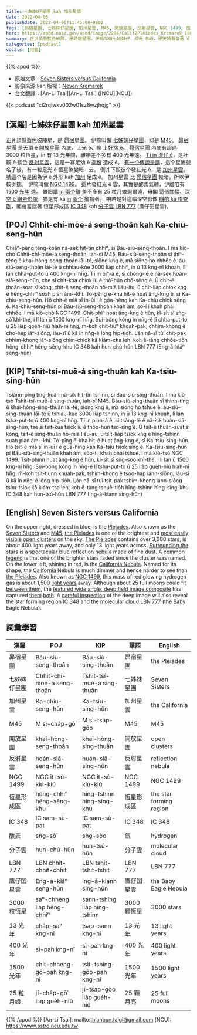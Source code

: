 ```yaml
---
title: 七姊妹仔星團 kah 加州星雲
date: 2022-04-05
publishdate: 2022-04-05T11:45:00+0800
tags: [昴宿星團, 七姊妹仔星團, 加州星雲, M45, 開放星團, 反射星雲, NGC 1499, 恆星形成區, IC 348, 分子雲, LBN 777, 鷹仔囝星雲, 酸素]
hero: https://apod.nasa.gov/apod/image/2204/Calif2Pleiades_Krcmarek_1080_annotated.jpg
summary: 正爿頂懸藍色彼陣，是昴宿星團。伊嘛叫做七姊妹仔，抑是 M45，是天頂看會著 ê 開放星團 內底上光 ê。
categories: [podcast]
vocals: [阿錕]
---
```


{{% apod %}}

- 原始文章：[Seven Sisters versus California](https://apod.nasa.gov/apod/ap220405.html)
- 影像來源 kah 版權：[Neven Krcmarek](https://www.astrobin.com/users/NevenKrcmarek/)
- 台文翻譯：[An-Li Tsai][An-Li Tsai] ([NCU][NCU])

{{< podcast "cl2rqlwkv002w01sz8wzjhqjg" >}}

## [漢羅] 七姊妹仔星團 kah 加州星雲
正爿頂懸藍色彼陣星，是 [昴宿星團][Pleiades]。
伊嘛叫做 [七姊妹仔星團][Seven Sisters]，抑是 [M45][M45]。
[昴宿星團][the Pleiades] 是天頂 ê [開放星團][open clusters] 內底，上光 ê、嘛 [上好揣 ê][most easily visible]。
[昴宿星團][The Pleiades] 內底有超過 3000 粒恆星，in 有 13 光年闊，離咱差不多有 400 光年遠。
[Tī in 邊仔 ê][Surrounding the stars]，是壯觀 ê 藍色 [反射星雲][reflection nebula]，這是一寡足幼 ê [塗粉][dust] 造成 ê。
[有一个傳說是講][A common legend]，這个星團號名了後，有一粒足光 ê 恆星煞變暗--去。
倒爿下跤彼个發紅光 ê，是 [加州星雲][California Nebula]。
號這个名是因為伊 ê 外形 kah [加州][California] 足成 ê。
加州星雲 比 [昴宿星團][the Pleiades] 較暗，所以伊較歹揣。
伊嘛叫做 [NGC 1499][NGC 1499]。
這片發紅光 ê 雲，其實是酸素氣體，伊離咱有 1500 [光年][light years] 遠。
雖罔講 [in 兩个離][between them] 差不多有 25 粒月娘遐爾遠，毋閣 [這張闊幅、深空 ê 組合影像][featured wide angle, deep field image composite]，猶是有 kā [in][them] [兩个][both] 攏翕著。
咱若是對這幅深空影像 [斟酌 kā 檢查咧][careful inspection]，閣會當揣著 恆星形成區 [IC 348][IC 348] kah [分子雲][molecular cloud] [LBN 777][LBN 777] (鷹仔囝星雲)。



## [POJ] Chhit-chí-mōe-á seng-thoân kah Ka-chiu-seng-hûn
Chiàⁿ-pêng téng-koân nâ-sek hit-tīn chhiⁿ, sī Báu-siù-seng-thoân.
I mā kiò-chò Chhit-chí-mōe-á seng-thoân, iah-sī M45.
Báu-siù-seng-thoân sī thiⁿ-téng ê khai-hòng-seng-thoân lāi-té, siōng kng ê, mā siōng hó chhōe ê.
áu-siù-seng-thoân lāi-té ū chhiau-kòe 3000 lia̍p chhiⁿ, in ū 13 kng-nî khoah, lî lán chha-put-to ū 400 kng-nî hn̄g.
Tī in piⁿ-á ê, sī chòng-lē ê nâ-sek hoán-siā-seng-hûn, che sī chi̍t-kóa chiok iù ê thô͘-hún chō-sêng ê.
Ū chi̍t-ê thoân-soat sī kóng, chit-ê seng-thoân hō-miâ liáu-āu, ū chi̍t-lia̍p chiok kng ê hêng-chhiⁿ soah piàn àm--khì.
Tò-pêng ē-kha hit-ê hoat âng-kng ê, sī Ka-chiu-seng-hûn.
Hō chit-ê miâ sī in-ūi i ê gōa-hêng kah Ka-chiu chiok sêng ê.
Ka-chiu-seng-hûn pí Báu-siù-seng-thoân khah àm, só͘-í i khah phái chhōe.
I mā kiò-chò NGC 1499.
Chit-phìⁿ hoat âng-kng ê hûn, kî-si̍t sī sǹg-sò͘ khì-thé, i lî lán ū 1500 kng-nî hn̄g.
Sui-bóng kóng in nn̄g-ê lî chha-put-to ū 25 lia̍p goe̍h-niû hiah-nī hn̄g, m̄-koh chit-tiuⁿ khoah-pak, chhim-khong ê cho͘-ha̍p iáⁿ-siōng, iáu-sī ū kā in nn̄g-ê lóng hip-tio̍h.
Lán nā-sī tùi chit-pak chhim-khong iáⁿ-siōng chim-chiok kā kiám-cha leh, koh ē-tàng chhōe-tio̍h hêng-chhiⁿ hêng-sêng-khu  IC 348 kah hun-chú-hûn LBN 777 (Eng-á-kiáⁿ seng-hûn)

## [KIP] Tshit-tsí-muē-á sing-thuân kah Ka-tsiu-sing-hûn
Tsiànn-pîng tíng-kuân nâ-sik hit-tīn tshinn, sī Báu-siù-sing-thuân.
I mā kiò-tsò Tshit-tsí-muē-á sing-thuân, iah-sī M45.
Báu-siù-sing-thuân sī thinn-tíng ê khai-hòng-sing-thuân lāi-té, siōng kng ê, mā siōng hó tshuē ê.
áu-siù-sing-thuân lāi-té ū tshiau-kuè 3000 lia̍p tshinn, in ū 13 kng-nî khuah, lî lán tsha-put-to ū 400 kng-nî hn̄g.
Tī in pinn-á ê, sī tsòng-lē ê nâ-sik huán-siā-sing-hûn, tse sī tsi̍t-kuá tsiok iù ê thôo-hún tsō-sîng ê.
Ū tsi̍t-ê thuân-suat sī kóng, tsit-ê sing-thuân hō-miâ liáu-āu, ū tsi̍t-lia̍p tsiok kng ê hîng-tshinn suah piàn àm--khì.
Tò-pîng ē-kha hit-ê huat âng-kng ê, sī Ka-tsiu-sing-hûn.
Hō tsit-ê miâ sī in-uī i ê guā-hîng kah Ka-tsiu tsiok sîng ê.
Ka-tsiu-sing-hûn pí Báu-siù-sing-thuân khah àm, sóo-í i khah phái tshuē.
I mā kiò-tsò NGC 1499.
Tsit-phìnn huat âng-kng ê hûn, kî-si̍t sī sǹg-sòo khì-thé, i lî lán ū 1500 kng-nî hn̄g.
Sui-bóng kóng in nn̄g-ê lî tsha-put-to ū 25 lia̍p gue̍h-niû hiah-nī hn̄g, m̄-koh tsit-tiunn khuah-pak, tshim-khong ê tsoo-ha̍p iánn-siōng, iáu-sī ū kā in nn̄g-ê lóng hip-tio̍h.
Lán nā-sī tuì tsit-pak tshim-khong iánn-siōng tsim-tsiok kā kiám-tsa leh, koh ē-tàng tshuē-tio̍h hîng-tshinn hîng-sîng-khu  IC 348 kah hun-tsú-hûn LBN 777 (Ing-á-kiánn sing-hûn)

## [English] Seven Sisters versus California
On the upper right, dressed in blue, is the [Pleiades][Pleiades].
Also known as the [Seven Sisters][Seven Sisters] and [M45][M45], [the Pleiades][the Pleiades e] is one of the brightest and [most easily visible][most easily visible] [open clusters][open clusters] on the sky.
[The Pleiades][The Pleiades] contains over 3,000 stars, is about 400 light years away, and only 13 light years across.
[Surrounding the stars][Surrounding the stars] is a spectacular blue [reflection nebula][reflection nebula] made of fine [dust][dust].
[A common legend][A common legend] is that one of the brighter stars faded since the cluster was named.
On the lower left, shining in red, is the [California Nebula][California Nebula].
Named for its shape, the [California][California] Nebula is much dimmer and hence harder to see than [the Pleiades][the Pleiades].
Also known as [NGC 1499][NGC 1499], this mass of red glowing hydrogen gas is about 1,500 [light years][light years] away.
Although about 25 full moons could fit [between them][between them], the [featured wide angle, deep field image composite][featured wide angle, deep field image composite] has captured [them][them] [both][both].
A [careful inspection][careful inspection] of the deep image will also reveal the star forming region [IC 348][IC 348] and the [molecular cloud][molecular cloud] [LBN 777][LBN 777] (the Baby Eagle Nebula).

## 詞彙學習

|漢羅|POJ|KIP|華語|English|
|-|-|-|-|-|
|昴宿星團|Báu-siù-seng-thoân|Báu-siù-sing-thuân|昴宿星團|the Pleiades|
|七姊妹仔星團|Chhit-chí-mōe-á seng-thoân|Tshit-tsí-muē-á sing-thuân|七姊妹星團|Seven Sisters|
|加州星雲|Ka-chiu-seng-hûn|Ka-tsiu-sing-hûn|加州星雲|the California|
|M45|M sì-cha̍p-gō͘|M sì-tsa̍p-gōo|M45|M45|
|開放星團|khai-hòng-seng-thoân|khai-hòng-sing-thuân|開放星團|open clusters|
|反射星雲|hoán-siā-seng-hûn|huán-siā-sing-hûn|反射星雲|reflection nebula|
|NGC 1499|NGC it-sù-kiú-kiú|NGC it-sù-kiú-kiú|NGC 1499|NGC 1499|
|恆星形成區|hêng-chhiⁿ hêng-sêng-khu|hîng-tshinn hîng-sîng-khu|恆星形成區|the star forming region|
|IC 348|IC sam-sù-pat|IC sam-sù-pat|IC 348|IC 348|
|酸素|sǹg-sò͘|sǹg-sòo|氫|hydrogen|
|分子雲|hun-chú-hûn|hun-tsú-hûn|分子雲|molecular cloud|
|LBN 777|LBN chhit-chhit-chhit|LBN tshit-tshit-tshit|LBN 777|LBN 777|
|鷹仔囝星雲|Eng-á-kiáⁿ seng-hûn|Ing-á-kiánn sing-hûn|鷹仔囝星雲|the Baby Eagle Nebula|
|3000 粒恆星|saⁿ-chheng lia̍p hêng-chhiⁿ|sann-tshing lia̍p hîng-tshinn|3000 顆恆星|3000 stars|
|13 光年|cha̍p-saⁿ kng-nî|tsa̍p-sann kng-nî|13 光年|13 light years|
|400 光年|sì-pah kng-nî|sì-pah kng-nî|400 光年|400 light years|
|1500 光年|chi̍t-chheng-gō͘-pah kng-nî|tsi̍t-tshing-gōo-pah kng-nî|1500 光年|1500 light years|
|25 粒月娘|jī-cha̍p-gō͘ lia̍p goe̍h-niû|jī-tsa̍p-gōo lia̍p gue̍h-niû|25 顆月亮|25 full moons|

{{% /apod %}}
[An-Li Tsai]: mailto:thianbun.taigi@gmail.com
[NCU]: https://www.astro.ncu.edu.tw

[copyright]: https://apod.nasa.gov/apod/fap/lib/about_apod.html#srapply

[Pleiades]:https://apod.nasa.gov/apod/ap950620.html
[Seven Sisters]:https://www.naic.edu/~gibson/pleiades/pleiades_myth.html
[M45]:https://en.wikipedia.org/wiki/Pleiades
[the Pleiades e]:https://apod.nasa.gov/apod/ap211124.html
[the Pleiades t]:https://apod.tw/daily/20211124/
[most easily visible]:https://apod.nasa.gov/apod/ap170314.html
[open clusters]:https://apod.nasa.gov/apod/fap/open_clusters.html
[The Pleiades]:https://www.naic.edu/~gibson/pleiades/
[Surrounding the stars]:https://apod.nasa.gov/apod/ap200323.html
[reflection nebula]:https://en.wikipedia.org/wiki/Reflection_nebula
[dust]:https://apod.nasa.gov/apod/fap/lib/glossary.html#dust
[A common legend]:https://arxiv.org/pdf/0810.1592
[California Nebula]:https://apod.nasa.gov/apod/ap060924.html
[California]:https://en.wikipedia.org/wiki/California
[the Pleiades]:https://youtu.be/V0qMKgeVR5M
[NGC 1499]:https://en.wikipedia.org/wiki/California_Nebula
[light years]:https://chandra.harvard.edu/photo/cosmic_distance.html
[between them]:https://apod.nasa.gov/apod/ap090411.html
[featured wide angle, deep field image composite]:https://www.astrobin.com/id3tq9/
[them]:https://apod.nasa.gov/apod/ap960618.html
[both]:https://apod.nasa.gov/apod/ap090212.html
[careful inspection]:https://i.dailymail.co.uk/1s/2022/03/30/20/56019439-10669595-This_adorable_tiny_kitten_who_is_entranced_by_the_computer_scree-m-73_1648669189326.jpg
[IC 348]:https://apod.nasa.gov/apod/ap151010.html
[molecular cloud]:https://en.wikipedia.org/wiki/Molecular_cloud
[LBN 777]:https://noirlab.edu/public/images/noao-lbn777/
